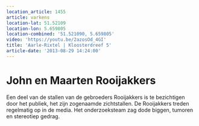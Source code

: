 ```yaml
---
location_article: 1455
article: varkens
location-lat: 51.52109
location-lon: 5.659805
location-combined: '51.521090, 5.659805'
video: 'https://youtu.be/2azosOd_4GI'
title: 'Aarle-Rixtel | Kloosterdreef 5'
article-date: '2013-08-29 14:24:00'
---
```


John en Maarten Rooijakkers
===========================

Een deel van de stallen van de gebroeders Rooijakkers is te bezichtigen door het publiek, het zijn zogenaamde zichtstallen. De Rooijakkers treden regelmatig op in de media. Het onderzoeksteam zag dode biggen, tumoren en stereotiep gedrag.